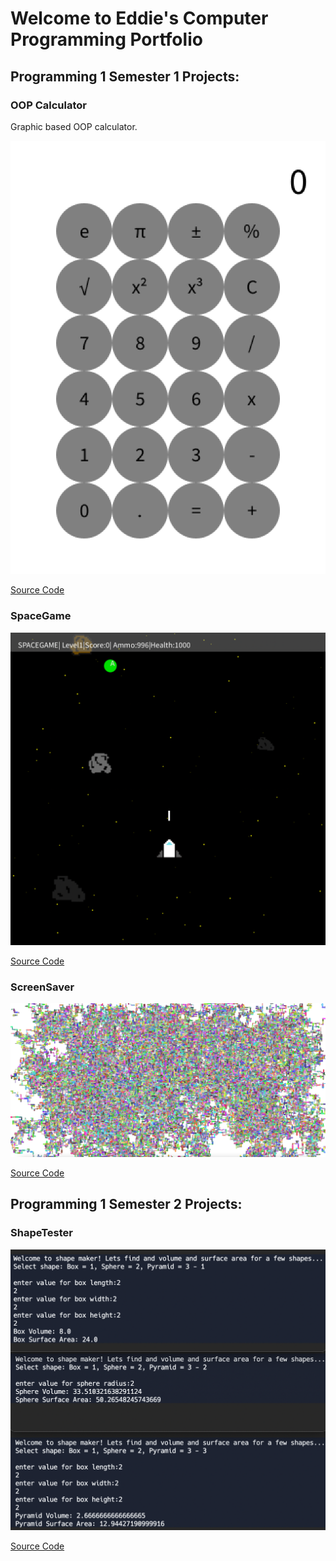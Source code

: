 # Welcome to Eddie's Computer Programming Portfolio

## Programming 1 Semester 1 Projects:

### OOP Calculator

Graphic based OOP calculator.

![Running Calculator](https://github.com/EddieLi24/Programming1Portfolio2A/blob/gh-pages/images/Calc.png?raw=true)

[Source Code](https://github.com/EddieLi24/Programming1Portfolio2A/tree/gh-pages/src/calculator)

### SpaceGame

![Running SpaceGame](https://github.com/EddieLi24/Programming1Portfolio2A/blob/gh-pages/images/SpaceGame.png?raw=true)

[Source Code]()

### ScreenSaver

![Running ScreenSaver](https://github.com/EddieLi24/Programming1Portfolio2A/blob/gh-pages/images/ScreenSaver.png?raw=true)

[Source Code]()

## Programming 1 Semester 2 Projects:

### ShapeTester

![Running ShapeTester](https://github.com/EddieLi24/Programming1Portfolio2A/blob/gh-pages/images/ShapeTester.png?raw=true)

[Source Code]()
